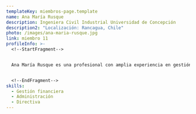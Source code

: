 ```yaml
---
templateKey: miembros-page.template
name: Ana María Rusque
description: Ingeniera Civil Industrial Universidad de Concepción
description2: "Localización: Rancagua, Chile"
photo: /images/ana-maria-rusque.jpg
link: miembro 11
profileInfo: >-
  <!--StartFragment-->


  Ana María Rusque es una profesional con amplia experiencia en gestión financiera y administrativa en diversas instituciones educativas y de salud. Actualmente, es Coordinadora Ejecutiva en la Universidad de O’Higgins de los Proyectos de Supercomputación e Innovación en Salud y CUBI, gestionando proyectos de capacitación, difusión, y manejo de convenios. Con una sólida trayectoria en roles directivos, ha optimizado procesos en colegios, hospitales y universidades, mejorando la eficiencia y la administración de recursos. Es Ingeniera Civil Industrial con un MBA de la Universidad de Chile, destacándose por su enfoque en innovación, mejora continua y liderazgo en equipos multidisciplinarios.


  <!--EndFragment-->
skills:
  - Gestión financiera
  - Administración
  - Directiva
---
```

